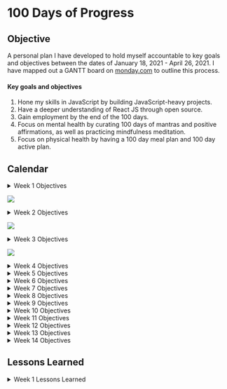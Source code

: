 # 100 Days of Progress

## Objective
A personal plan I have developed to hold myself accountable to key goals and objectives between the dates of January 18, 2021 - April 26, 2021. I have mapped out a GANTT board on [monday.com](monday.com) to outline this process.

#### Key goals and objectives
1. Hone my skills in JavaScript by building JavaScript-heavy projects. 
2. Have a deeper understanding of React JS through open source.
3. Gain employment by the end of the 100 days.
4. Focus on mental health by curating 100 days of mantras and positive affirmations, as well as practicing mindfulness meditation.
5. Focus on physical health by having a 100 day meal plan and 100 day active plan.

## Calendar
<details><summary>Week 1 Objectives</summary>

Monday, 01/18/20 - Sunday, 01/24/20
1. Morning mantra (see Gantt for details).
2. Complete e-commerce shopping cart from scratch, plan design for single page layout (landing page).
3. Assigned Coding Nexus task (React project).
4. Begin reading Front End Developer's Handbook (https://frontendmasters.com/books/front-end-handbook/2019/#1.1). Finish Chapter 1 by EOW.
5. Physical activity (see Gantt for details).
6. Write Medium article on the JS array helper.
</details>

![](https://scontent.fdpa1-1.fna.fbcdn.net/v/t1.0-9/137224667_1303583540019484_6345447721045545497_o.jpg?_nc_cat=109&ccb=2&_nc_sid=0debeb&_nc_ohc=H0wbjbu0HQMAX-p3IJy&_nc_ht=scontent.fdpa1-1.fna&oh=5f17cba7ff1013d9a2e21ef285fe7e36&oe=60260C10)

<details><summary>Week 2 Objectives</summary>

Monday, 01/25/20 - Sunday, 01/31/20
1. Morning mantra (see Gantt for details).
2. Complete section 3 of 50 days of JS & plan design for single page layout.
3. Assigned Coding Nexus task (React project) from Week 1 Objectives.
4. Front End Developer's Handbook (https://frontendmasters.com/books/front-end-handbook/2019/#1.1). Finish Chapter 2 by EOW.
5. Physical activity (see Gantt for details).
</details>

![](https://scontent.fdpa1-1.fna.fbcdn.net/v/t1.0-9/138294479_1304905026554002_7015728169850880422_n.jpg?_nc_cat=107&ccb=2&_nc_sid=0debeb&_nc_ohc=EC_rUoiUMmIAX_t5xvK&_nc_ht=scontent.fdpa1-1.fna&oh=ac24058b87f3c898306c7a4351d3e42b&oe=60278993)

<details><summary>Week 3 Objectives</summary>

1. Morning mantra (see Gantt for details).
2. Complete section 3 of 50 days of JS & plan design for single page layout.
3. Assigned Coding Nexus task (React project).
4. Front End Developer's Handbook (https://frontendmasters.com/books/front-end-handbook/2019/#1.1). Finish Chapter 3 by EOW.
5. Physical activity (see Gantt for details).
6. Write Medium article on the JS array helper.
</details>

![](https://scontent.fdpa1-1.fna.fbcdn.net/v/t1.0-9/138644498_1304905959887242_3514607475845503786_o.jpg?_nc_cat=110&ccb=2&_nc_sid=0debeb&_nc_ohc=_3LzOV_yxTIAX-ieD1d&_nc_ht=scontent.fdpa1-1.fna&oh=2440948a21c82b5f8d02983a8b207ec2&oe=6027B54E)

<details><summary>Week 4 Objectives</summary>

1. JavaScript
2. React
3. Application process
4. Mantra and meditation
5. Activity
</details>

<details><summary>Week 5 Objectives</summary>

1. JavaScript
2. React
3. Application process
4. Mantra and meditation
5. Activity
</details>

<details><summary>Week 6 Objectives</summary>

1. JavaScript
2. React
3. Application process
4. Mantra and meditation
5. Activity
</details>

<details><summary>Week 7 Objectives</summary>

1. JavaScript
2. React
3. Application process
4. Mantra and meditation
5. Activity
</details>

<details><summary>Week 8 Objectives</summary>

1. JavaScript
2. React
3. Application process
4. Mantra and meditation
5. Activity
</details>

<details><summary>Week 9 Objectives</summary>

1. JavaScript
2. React
3. Application process
4. Mantra and meditation
5. Activity
</details>

<details><summary>Week 10 Objectives</summary>

1. JavaScript
2. React
3. Application process
4. Mantra and meditation
5. Activity
</details>

<details><summary>Week 11 Objectives</summary>

1. JavaScript
2. React
3. Application process
4. Mantra and meditation
5. Activity
</details>

<details><summary>Week 12 Objectives</summary>

1. JavaScript
2. React
3. Application process
4. Mantra and meditation
5. Activity
</details>

<details><summary>Week 13 Objectives</summary>

1. JavaScript
2. React
3. Application process
4. Mantra and meditation
5. Activity
</details>

<details><summary>Week 14 Objectives</summary>

1. JavaScript
2. React
3. Application process
4. Mantra and meditation
5. Activity
</details>

## Lessons Learned

<details><summary>Week 1 Lessons Learned</summary>

Date: Jan 18, 2021<br>
What I did: Project up, installation, testing, & reading documentation. I decided to put more focus on carefully reading and understanding the documentation, then implementing what I understood. Today, I installed [Tailwind CSS](https://tailwindcss.com/docs/installation) with npm. Tailwind CSS is a utility-first CSS framework, which means that it provides low-level utility classes that let you build completely custom designs without ever leaving your HTML.

Tailwind automatically removes all unused CSS when building for production, which means your final CSS bundle is the smallest it could possibly be. In fact, most Tailwind projects ship less than 10KB of CSS to the client. Some things to keep in mind with Tailwind: issues with repeating classes which makes readability more difficult.<br>
What went well: Most of the project set up was fairly straight forward. I was able to orgnanize basic project files into folders and get started on the navigation for the e-commerce site. I read several articles about the pros/cons of Tailwind.<br>
What could be improved: I ran into a few hiccups with Tailwind. After installation, none of the preset Tailwind classes I added were initializing on the server. I brought in peers to take a look at the project set up and we were not able to come to a resolution today. We believe that my current version of node.js may have something to do with it.<br>
Moving forward, I will be saving links to the articles I read so I can reference them another time. I am also going to attempt to rubber duck my way through the project more.
</details>

